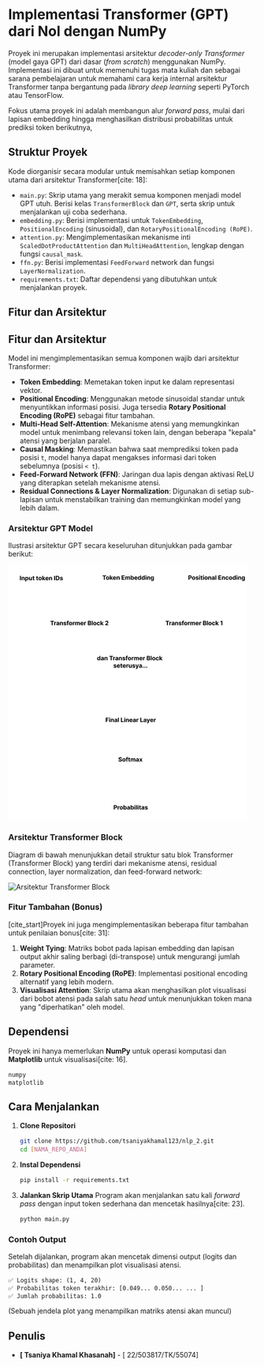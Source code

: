 # Implementasi Transformer (GPT) dari Nol dengan NumPy

Proyek ini merupakan implementasi arsitektur *decoder-only Transformer* (model gaya GPT) dari dasar (*from scratch*) menggunakan NumPy. Implementasi ini dibuat untuk memenuhi tugas mata kuliah dan sebagai sarana pembelajaran untuk memahami cara kerja internal arsitektur Transformer tanpa bergantung pada *library deep learning* seperti PyTorch atau TensorFlow.

Fokus utama proyek ini adalah membangun alur *forward pass*, mulai dari lapisan embedding hingga menghasilkan distribusi probabilitas untuk prediksi token berikutnya,

## Struktur Proyek

Kode diorganisir secara modular untuk memisahkan setiap komponen utama dari arsitektur Transformer[cite: 18]:

-   `main.py`: Skrip utama yang merakit semua komponen menjadi model GPT utuh. Berisi kelas `TransformerBlock` dan `GPT`, serta skrip untuk menjalankan uji coba sederhana.
-   `embedding.py`: Berisi implementasi untuk `TokenEmbedding`, `PositionalEncoding` (sinusoidal), dan `RotaryPositionalEncoding (RoPE)`.
-   `attention.py`: Mengimplementasikan mekanisme inti `ScaledDotProductAttention` dan `MultiHeadAttention`, lengkap dengan fungsi `causal_mask`.
-   `ffn.py`: Berisi implementasi `FeedForward` network dan fungsi `LayerNormalization`.
-   `requirements.txt`: Daftar dependensi yang dibutuhkan untuk menjalankan proyek.

## Fitur dan Arsitektur

## Fitur dan Arsitektur

Model ini mengimplementasikan semua komponen wajib dari arsitektur Transformer:

-   **Token Embedding**: Memetakan token input ke dalam representasi vektor.
-   **Positional Encoding**: Menggunakan metode sinusoidal standar untuk menyuntikkan informasi posisi. Juga tersedia **Rotary Positional Encoding (RoPE)** sebagai fitur tambahan.
-   **Multi-Head Self-Attention**: Mekanisme atensi yang memungkinkan model untuk menimbang relevansi token lain, dengan beberapa "kepala" atensi yang berjalan paralel.
-   **Causal Masking**: Memastikan bahwa saat memprediksi token pada posisi `t`, model hanya dapat mengakses informasi dari token sebelumnya (posisi `< t`).
-   **Feed-Forward Network (FFN)**: Jaringan dua lapis dengan aktivasi ReLU yang diterapkan setelah mekanisme atensi.
-   **Residual Connections & Layer Normalization**: Digunakan di setiap sub-lapisan untuk menstabilkan training dan memungkinkan model yang lebih dalam.

### Arsitektur GPT Model
Ilustrasi arsitektur GPT secara keseluruhan ditunjukkan pada gambar berikut:

![Arsitektur GPT](Group%202.png)

### Arsitektur Transformer Block
Diagram di bawah menunjukkan detail struktur satu blok Transformer (Transformer Block) yang terdiri dari mekanisme atensi, residual connection, layer normalization, dan feed-forward network:

![Arsitektur Transformer Block](Group%3%20(1).png)

### Fitur Tambahan (Bonus)

[cite_start]Proyek ini juga mengimplementasikan beberapa fitur tambahan untuk penilaian bonus[cite: 31]:
1.  **Weight Tying**: Matriks bobot pada lapisan embedding dan lapisan output akhir saling berbagi (di-transpose) untuk mengurangi jumlah parameter.
2.  **Rotary Positional Encoding (RoPE)**: Implementasi positional encoding alternatif yang lebih modern.
3.  **Visualisasi Attention**: Skrip utama akan menghasilkan plot visualisasi dari bobot atensi pada salah satu *head* untuk menunjukkan token mana yang "diperhatikan" oleh model.

## Dependensi

Proyek ini hanya memerlukan **NumPy** untuk operasi komputasi dan **Matplotlib** untuk visualisasi[cite: 16].

```
numpy
matplotlib
```

## Cara Menjalankan

1.  **Clone Repositori**
    ```bash
    git clone https://github.com/tsaniyakhamal123/nlp_2.git
    cd [NAMA_REPO_ANDA]
    ```

2.  **Instal Dependensi**
    ```bash
    pip install -r requirements.txt
    ```

3.  **Jalankan Skrip Utama**
    Program akan menjalankan satu kali *forward pass* dengan input token sederhana dan mencetak hasilnya[cite: 23].
    ```bash
    python main.py
    ```

### Contoh Output

Setelah dijalankan, program akan mencetak dimensi output (logits dan probabilitas) dan menampilkan plot visualisasi atensi.

```
✅ Logits shape: (1, 4, 20)
✅ Probabilitas token terakhir: [0.049... 0.050... ... ]
✅ Jumlah probabilitas: 1.0
```
(Sebuah jendela plot yang menampilkan matriks atensi akan muncul)

## Penulis

- **[ Tsaniya Khamal Khasanah]** - [ 22/503817/TK/55074]
